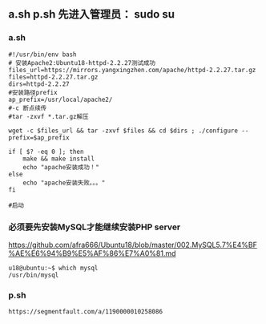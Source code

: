 ##  a.sh p.sh 先进入管理员： sudo su
###  a.sh
```
#!/usr/bin/env bash
# 安装Apache2:Ubuntu18-httpd-2.2.27测试成功
files_url=https://mirrors.yangxingzhen.com/apache/httpd-2.2.27.tar.gz
files=httpd-2.2.27.tar.gz
dirs=httpd-2.2.27
#安装路径prefix
ap_prefix=/usr/local/apache2/
#-c 断点续传
#tar -zxvf *.tar.gz解压

wget -c $files_url && tar -zxvf $files && cd $dirs ; ./configure --prefix=$ap_prefix

if [ $? -eq 0 ]; then
    make && make install
    echo "apache安装成功！"
else
    echo "apache安装失败。。。"
fi

#启动
```

###   必须要先安装MySQL才能继续安装PHP server
https://github.com/afra666/Ubuntu18/blob/master/002.MySQL5.7%E4%BF%AE%E6%94%B9%E5%AF%86%E7%A0%81.md
```
u18@ubuntu:~$ which mysql
/usr/bin/mysql
```
###  p.sh
```
https://segmentfault.com/a/1190000010258086
```

